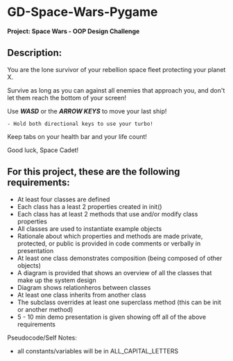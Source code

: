 # GD-Space-Wars-Pygame
 **Project: Space Wars - OOP Design Challenge**

 ## Description:
 You are the lone survivor of your rebellion space fleet protecting your planet X.

 Survive as long as you can against all enemies that approach you, and don't let them reach the bottom of your screen!

 Use ***WASD*** or the ***ARROW KEYS*** to move your last ship!

    - Hold both directional keys to use your turbo!

Keep tabs on your health bar and your life count!

Good luck, Space Cadet!



## For this project, these are the following requirements:

- At least four classes are defined
- Each class has a least 2 properties created in init()
- Each class has at least 2 methods that use and/or modify class properties
- All classes are used to instantiate example objects
- Rationale about which properties and methods are made private, protected, or public is provided in code comments or verbally in presentation
- At least one class demonstrates composition (being composed of other objects)
- A diagram is provided that shows an overview of all the classes that make up the system design
- Diagram shows relationheros between classes
- At least one class inherits from another class
- The subclass overrides at least one superclass method (this can be init or another method)
- 5 - 10 min demo presentation is given showing off all of the above requirements


Pseudocode/Self Notes:
- all constants/variables will be in ALL_CAPITAL_LETTERS